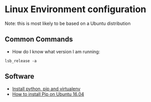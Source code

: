# Linux Environment configuration

Note: this is most likely to be based on a Ubuntu distribution

## Common Commands

* How do I know what version I am running:

```
lsb_release -a
```

## Software

* [Install python, pip and virtualenv](https://gist.github.com/farhadurfahim/73c0fad6350332cef7a653bcd762f08d)
* [How to install Pip on Ubuntu 16.04](https://www.rosehosting.com/blog/how-to-install-pip-on-ubuntu-16-04/)



